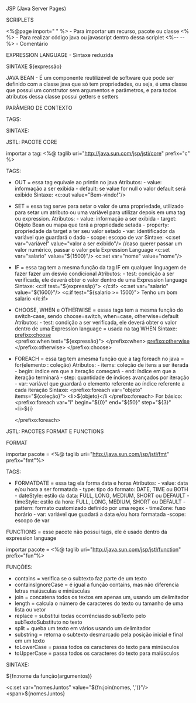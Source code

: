JSP (Java Server Pages)

SCRIPLETS

<%@page import=" "   %> - Para importar um recurso, pacote ou classe
<%    %> - Para realizar código java ou javascript dentro dessa scriplet
<%-- --%> - Comentário

EXPRESSION LANGUAGE - Sintaxe reduzida 

SINTAXE
${expressão}

JAVA BEAN - É um componente reutilizével de software que pode ser definido com a classe java que só tem propriedades, ou seja, é uma classe que possui um construtor sem argumentos e parâmetros, e para todos atributos dessa classe possui getters e setters


PARÂMERO DE CONTEXTO

TAGS:
<context-param>
<param-name>
<param-value>

SINTAXE:

<context-param>
	<param-name></param-name>
	<param-value></param-value>
</context-param>


JSTL: PACOTE CORE

importar a tag: <%@ taglib uri="http://java.sun.com/jsp/jsti/core" prefix="c" %>

TAGS:

- OUT = essa tag equivale ao println no java
	Atributos:
		- value: informação a ser exibida
		- default: se value for null o valor default será exibido
	Sintaxe: <c:out value="Bem-vindo!"/>

- SET = essa tag serve para setar o valor de uma propriedade, utilizado para setar um atributo ou uma variável para utilizar depois em uma tag ou expression.
	Atributos:
		- value: informação a ser exibida
		- target: Objeto Bean ou mapa que terá a propriedade setada
		- property: propriedade da target a ter seu valor setado
		- var: identificador da variável que guardará o dado
		- scope: escopo de var
	Sintaxe: <c:set var="variável" value="valor a ser exibido"/>   //caso querer passar um valor numérico, passar o valor pela Expression Language
		 <c:set var="salario" value="${1500}"/>
		 <c:set var="nome" value="nome"/>

- IF = essa tag tem a mesma função da tag IF em qualquer linguagem de fazer fazer um desvio condicional
	Atributos:
		- test: condição a ser verificada, ele deverá obter o valor dentro de uma Expression language 
	Sintaxe: <c:if test="${expressãp}"> </c:if>
		 <c:set var="salario" value="${1600}"/>
		 <c:if test="${salario >= 1500}">
			<span>Tenho um bom salario</span>
		 </c:if>


- CHOOSE, WHEN e OTHERWISE = essas tags tem a mesma função do switch-case, sendo choose=switch, when=case, otherwise=default
	Atributos: - test: condição a ser verificada, ele deverá obter o valor dentro de uma Expression language = usada na tag WHEN
	Sintaxe: <prefixo:choose>	
			<prefixo:when test="${expressão}">
			</prefixo:when>
			<prefixo:otherwise>
			</prefixo:otherwise>
		 </prefixo:choose>
		
- FOREACH = essa tag tem amesma função que a tag foreach no java = for(elemento : coleção)
	Atributos: - items: coleção de itens a ser iterada
		   - begin: índice em que a iteração começará
		   - end: índice em que a iteração terminará
		   - step: quantidade de índices avançados por iteração
		   - var: variável que guardará o elemento referente ao índice referente a cada iteração
	Sintaxe: <prefixo:foreach var="objeto" items="${coleção}">
			<li>${objeto}</li
		 </prefixo:foreach>
	For básico: <prefixo:foreach var="i" begin="${0}" end="${50}" step="${3}"
			<li>${i}</li>
		    </prefixo:foreach>

JSTL: PACOTES FORMAT E FUNCTIONS

FORMAT

importar pacote = <%@ taglib uri="http://java.sun.com/jsp/jstl/fmt" prefix="fmt"%> 

TAGS:

- FORMATDATE = essa tag ela forma data e horas
	Atributos: - value: data e/ou hora a ser formatada
		   - type: tipo do formato: DATE, TIME ou BOTH
		   - dateStyle: estilo da data: FULL, LONG, MEDIUM, SHORT ou DEFAULT
		   - timeStyle: estilo da hora: FULL, LONG, MEDIUM, SHORT ou DEFAULT
		   - pattern: formato customizado definido por uma regex
		   - timeZone: fuso horário
		   - var: variável que guadará a data e/ou hora formatada
		   -scope: escopo de var


FUNCTIONS = esse pacote não possui tags, ele é usado dentro da expression language

importar pacote = <%@ taglib uri="http://java.sun.com/jsp/jstl/function" prefix="fun"%>

FUNÇÕES:

- contains = verifica se o subtexto faz parte de um texto
- containsIgnoreCase = é igual a função contains, mas não diferencia letras maiúsculas e minúsculas
- join = concatena todos os textos em apenas um, usando um delimitador
- length = calcula o número de caracteres do texto ou tamanho de uma lista ou vetor
- replace = substitui todas ocorrênciasdo subTexto pelo subTextoSubstituto no texto
- split = queba um texto em vários usando um delimitador 
- substring = retorna o subtexto desmarcado pela posição inicial e final em um texto
- toLowerCase = passa todos os caracteres do texto para minúsculos
- toUpperCase = passa todos os caracteres do texto para maiúsculos

SINTAXE:

${fn:nome da função(argumentos)} 

<c:set var="nomesJuntos" value="${fn:join(nomes, ',')}"/>
<span>${nomesJuntos}</span>

